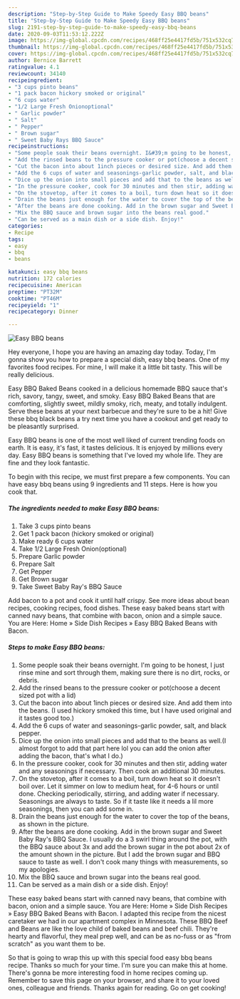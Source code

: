 ```yaml
---
description: "Step-by-Step Guide to Make Speedy Easy BBQ beans"
title: "Step-by-Step Guide to Make Speedy Easy BBQ beans"
slug: 2191-step-by-step-guide-to-make-speedy-easy-bbq-beans
date: 2020-09-03T11:53:12.222Z
image: https://img-global.cpcdn.com/recipes/468ff25e4417fd5b/751x532cq70/easy-bbq-beans-recipe-main-photo.jpg
thumbnail: https://img-global.cpcdn.com/recipes/468ff25e4417fd5b/751x532cq70/easy-bbq-beans-recipe-main-photo.jpg
cover: https://img-global.cpcdn.com/recipes/468ff25e4417fd5b/751x532cq70/easy-bbq-beans-recipe-main-photo.jpg
author: Bernice Barrett
ratingvalue: 4.1
reviewcount: 34140
recipeingredient:
- "3 cups pinto beans"
- "1 pack bacon hickory smoked or original"
- "6 cups water"
- "1/2 Large Fresh Onionoptional"
- " Garlic powder"
- " Salt"
- " Pepper"
- " Brown sugar"
- " Sweet Baby Rays BBQ Sauce"
recipeinstructions:
- "Some people soak their beans overnight. I&#39;m going to be honest, I just rinse mine and sort through them, making sure there is no dirt, rocks, or debris."
- "Add the rinsed beans to the pressure cooker or pot(choose a decent sized pot with a lid)"
- "Cut the bacon into about 1inch pieces or desired size. And add them into the beans. (I used hickory smoked this time, but I have used original and it tastes good too.)"
- "Add the 6 cups of water and seasonings-garlic powder, salt, and black pepper."
- "Dice up the onion into small pieces and add that to the beans as well.(I almost forgot to add that part here lol you can add the onion after adding the bacon, that&#39;s what I do.)"
- "In the pressure cooker, cook for 30 minutes and then stir, adding water and any seasonings if necessary. Then cook an additional 30 minutes."
- "On the stovetop, after it comes to a boil, turn down heat so it doesn&#39;t boil over. Let it simmer on low to medium heat, for 4-6 hours or until done. Checking periodically, stirring, and adding water if necessary. Seasonings are always to taste. So if it taste like it needs a lil more seasonings, then you can add some in."
- "Drain the beans just enough for the water to cover the top of the beans, as shown in the picture."
- "After the beans are done cooking. Add in the brown sugar and Sweet Baby Ray&#39;s BBQ Sauce. I usually do a 3 swirl thing around the pot, with the BBQ sauce about 3x and add the brown sugar in the pot about 2x of the amount shown in the picture. But I add the brown sugar and BBQ sauce to taste as well. I don&#39;t cook many things with measurements, so my apologies."
- "Mix the BBQ sauce and brown sugar into the beans real good."
- "Can be served as a main dish or a side dish. Enjoy!"
categories:
- Recipe
tags:
- easy
- bbq
- beans

katakunci: easy bbq beans 
nutrition: 172 calories
recipecuisine: American
preptime: "PT32M"
cooktime: "PT46M"
recipeyield: "1"
recipecategory: Dinner

---
```



![Easy BBQ beans](https://img-global.cpcdn.com/recipes/468ff25e4417fd5b/751x532cq70/easy-bbq-beans-recipe-main-photo.jpg)

Hey everyone, I hope you are having an amazing day today. Today, I'm gonna show you how to prepare a special dish, easy bbq beans. One of my favorites food recipes. For mine, I will make it a little bit tasty. This will be really delicious.

Easy BBQ Baked Beans cooked in a delicious homemade BBQ sauce that&#39;s rich, savory, tangy, sweet, and smoky. Easy BBQ Baked Beans that are comforting, slightly sweet, mildly smoky, rich, meaty, and totally indulgent. Serve these beans at your next barbecue and they&#39;re sure to be a hit! Give these bbq black beans a try next time you have a cookout and get ready to be pleasantly surprised.

Easy BBQ beans is one of the most well liked of current trending foods on earth. It is easy, it's fast, it tastes delicious. It is enjoyed by millions every day. Easy BBQ beans is something that I've loved my whole life. They are fine and they look fantastic.


To begin with this recipe, we must first prepare a few components. You can have easy bbq beans using 9 ingredients and 11 steps. Here is how you cook that.

<!--inarticleads1-->

##### The ingredients needed to make Easy BBQ beans:

1. Take 3 cups pinto beans
1. Get 1 pack bacon (hickory smoked or original)
1. Make ready 6 cups water
1. Take 1/2 Large Fresh Onion(optional)
1. Prepare  Garlic powder
1. Prepare  Salt
1. Get  Pepper
1. Get  Brown sugar
1. Take  Sweet Baby Ray&#39;s BBQ Sauce


Add bacon to a pot and cook it until half crispy. See more ideas about bean recipes, cooking recipes, food dishes. These easy baked beans start with canned navy beans, that combine with bacon, onion and a simple sauce. You are Here: Home » Side Dish Recipes » Easy BBQ Baked Beans with Bacon. 

<!--inarticleads2-->

##### Steps to make Easy BBQ beans:

1. Some people soak their beans overnight. I&#39;m going to be honest, I just rinse mine and sort through them, making sure there is no dirt, rocks, or debris.
1. Add the rinsed beans to the pressure cooker or pot(choose a decent sized pot with a lid)
1. Cut the bacon into about 1inch pieces or desired size. And add them into the beans. (I used hickory smoked this time, but I have used original and it tastes good too.)
1. Add the 6 cups of water and seasonings-garlic powder, salt, and black pepper.
1. Dice up the onion into small pieces and add that to the beans as well.(I almost forgot to add that part here lol you can add the onion after adding the bacon, that&#39;s what I do.)
1. In the pressure cooker, cook for 30 minutes and then stir, adding water and any seasonings if necessary. Then cook an additional 30 minutes.
1. On the stovetop, after it comes to a boil, turn down heat so it doesn&#39;t boil over. Let it simmer on low to medium heat, for 4-6 hours or until done. Checking periodically, stirring, and adding water if necessary. Seasonings are always to taste. So if it taste like it needs a lil more seasonings, then you can add some in.
1. Drain the beans just enough for the water to cover the top of the beans, as shown in the picture.
1. After the beans are done cooking. Add in the brown sugar and Sweet Baby Ray&#39;s BBQ Sauce. I usually do a 3 swirl thing around the pot, with the BBQ sauce about 3x and add the brown sugar in the pot about 2x of the amount shown in the picture. But I add the brown sugar and BBQ sauce to taste as well. I don&#39;t cook many things with measurements, so my apologies.
1. Mix the BBQ sauce and brown sugar into the beans real good.
1. Can be served as a main dish or a side dish. Enjoy!


These easy baked beans start with canned navy beans, that combine with bacon, onion and a simple sauce. You are Here: Home » Side Dish Recipes » Easy BBQ Baked Beans with Bacon. I adapted this recipe from the nicest caretaker we had in our apartment complex in Minnesota. These BBQ Beef and Beans are like the love child of baked beans and beef chili. They&#39;re hearty and flavorful, they meal prep well, and can be as no-fuss or as &#34;from scratch&#34; as you want them to be. 

So that is going to wrap this up with this special food easy bbq beans recipe. Thanks so much for your time. I'm sure you can make this at home. There's gonna be more interesting food in home recipes coming up. Remember to save this page on your browser, and share it to your loved ones, colleague and friends. Thanks again for reading. Go on get cooking!
